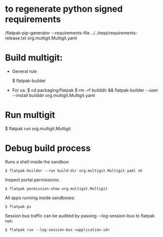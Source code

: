

# to regenerate python signed requirements
/flatpak-pip-generator --requirements-file ../../reqs/requirements-release.txt org.multigit.Multigit.yaml 



Build multigit:
===============

* General rule

	$ flatpak-builder <build-dir> <manifest>


* For us:
	$ cd packaging/flatpak
	$ rm -rf builddir && flatpak-builder --user --install builddir org.multigit.Multigit.yaml



Run multigit
============

$ flatpak run org.multigit.Multigit 



Debug build process
===================

Runs a shell inside the sandbox:

	$ flatpak-builder --run build-dir org.multigit.Multigit.yaml sh

Inspect portal permissions:

	$ flatpak permission-show org.multigit.Multigit

All apps running inside sandboxes:

	$ flatpak ps


Session bus traffic can be audited by passing --log-session-bus to flatpak run:

	$ flatpak run --log-session-bus <application-id>
